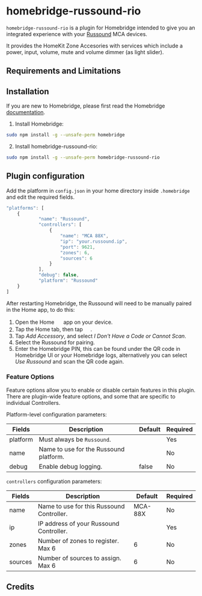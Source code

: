 # homebridge-russound-rio

`homebridge-russound-rio` is a plugin for Homebridge intended to give you an integrated experience with your [Russound](https://russound.com) MCA devices.

It provides the HomeKit Zone Accesories with services which include a power, input, volume, mute and volume dimmer (as light slider).

## Requirements and Limitations

## Installation

If you are new to Homebridge, please first read the Homebridge [documentation](https://www.npmjs.com/package/homebridge).

1. Install Homebridge:
```sh
sudo npm install -g --unsafe-perm homebridge
```

2. Install homebridge-russound-rio:
```sh
sudo npm install -g --unsafe-perm homebridge-russound-rio
```

## Plugin configuration
Add the platform in `config.json` in your home directory inside `.homebridge` and edit the required fields.

```js
"platforms": [
    {
            "name": "Russound",
            "controllers": [
                {
                    "name": "MCA 88X",
                    "ip": "your.russound.ip",
                    "port": 9621,
                    "zones": 6,
                    "sources": 6
                }
            ],
            "debug": false,
            "platform": "Russound"
    }
]
```

After restarting Homebridge, the Russound will need to be manually paired in the Home app, to do this:

1. Open the Home <img src="https://user-images.githubusercontent.com/3979615/78010622-4ea1d380-738e-11ea-8a17-e6a465eeec35.png" height="16.42px"> app on your device.
2. Tap the Home tab, then tap <img src="https://user-images.githubusercontent.com/3979615/78010869-9aed1380-738e-11ea-9644-9f46b3633026.png" height="16.42px">.
3. Tap *Add Accessory*, and select *I Don't Have a Code or Cannot Scan*.
4. Select the Russound for pairing.
5. Enter the Homebridge PIN, this can be found under the QR code in Homebridge UI or your Homebridge logs, alternatively you can select *Use Russound* and scan the QR code again.

### Feature Options
Feature options allow you to enable or disable certain features in this plugin. There are plugin-wide feature options, and some that are specific to individual Controllers.


Platform-level configuration parameters:

| Fields                 | Description                                             | Default                                                                               | Required |
|------------------------|---------------------------------------------------------|---------------------------------------------------------------------------------------|----------|
| platform               | Must always be `Russound`.                              |                                                                                       | Yes      |
| name                   | Name to use for the Russound platform.                  |                                                                                       | No       |
| debug                  | Enable debug logging.                                   | false                                                                                 | No       |

`controllers` configuration parameters:

| Fields                 | Description                                             | Default                                                                               | Required |
|------------------------|---------------------------------------------------------|---------------------------------------------------------------------------------------|----------|
| name                   | Name to use for this Russound Controller.               | MCA-88X                                                                               | No       |
| ip                     | IP address of your Russound Controller.                 |                                                                                       | Yes      |
| zones                  | Number of zones to register. Max 6                      | 6                                                                                     | No       |
| sources                | Number of sources to assign. Max 6                      | 6                                                                                     | No       |


## Credits

